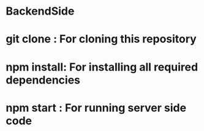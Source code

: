 # BackendSide

# git clone : For cloning this repository

# npm install: For installing all required dependencies

# npm start : For running server side code 

